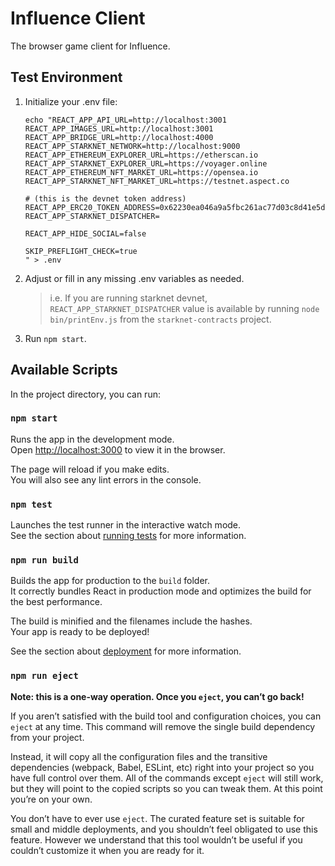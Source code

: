 # Influence Client

The browser game client for Influence.

## Test Environment
1. Initialize your .env file:
    ```
    echo "REACT_APP_API_URL=http://localhost:3001
    REACT_APP_IMAGES_URL=http://localhost:3001
    REACT_APP_BRIDGE_URL=http://localhost:4000
    REACT_APP_STARKNET_NETWORK=http://localhost:9000
    REACT_APP_ETHEREUM_EXPLORER_URL=https://etherscan.io
    REACT_APP_STARKNET_EXPLORER_URL=https://voyager.online
    REACT_APP_ETHEREUM_NFT_MARKET_URL=https://opensea.io
    REACT_APP_STARKNET_NFT_MARKET_URL=https://testnet.aspect.co

    # (this is the devnet token address)
    REACT_APP_ERC20_TOKEN_ADDRESS=0x62230ea046a9a5fbc261ac77d03c8d41e5d442db2284587570ab46455fd2488
    REACT_APP_STARKNET_DISPATCHER=

    REACT_APP_HIDE_SOCIAL=false

    SKIP_PREFLIGHT_CHECK=true
    " > .env
    ```
1. Adjust or fill in any missing .env variables as needed.
    > i.e. If you are running starknet devnet, `REACT_APP_STARKNET_DISPATCHER` value is available by running `node bin/printEnv.js` from the `starknet-contracts` project.
1. Run `npm start`.

## Available Scripts

In the project directory, you can run:

### `npm start`

Runs the app in the development mode.\
Open [http://localhost:3000](http://localhost:3000) to view it in the browser.

The page will reload if you make edits.\
You will also see any lint errors in the console.

### `npm test`

Launches the test runner in the interactive watch mode.\
See the section about [running tests](https://facebook.github.io/create-react-app/docs/running-tests) for more information.

### `npm run build`

Builds the app for production to the `build` folder.\
It correctly bundles React in production mode and optimizes the build for the best performance.

The build is minified and the filenames include the hashes.\
Your app is ready to be deployed!

See the section about [deployment](https://facebook.github.io/create-react-app/docs/deployment) for more information.

### `npm run eject`

**Note: this is a one-way operation. Once you `eject`, you can’t go back!**

If you aren’t satisfied with the build tool and configuration choices, you can `eject` at any time. This command will remove the single build dependency from your project.

Instead, it will copy all the configuration files and the transitive dependencies (webpack, Babel, ESLint, etc) right into your project so you have full control over them. All of the commands except `eject` will still work, but they will point to the copied scripts so you can tweak them. At this point you’re on your own.

You don’t have to ever use `eject`. The curated feature set is suitable for small and middle deployments, and you shouldn’t feel obligated to use this feature. However we understand that this tool wouldn’t be useful if you couldn’t customize it when you are ready for it.
